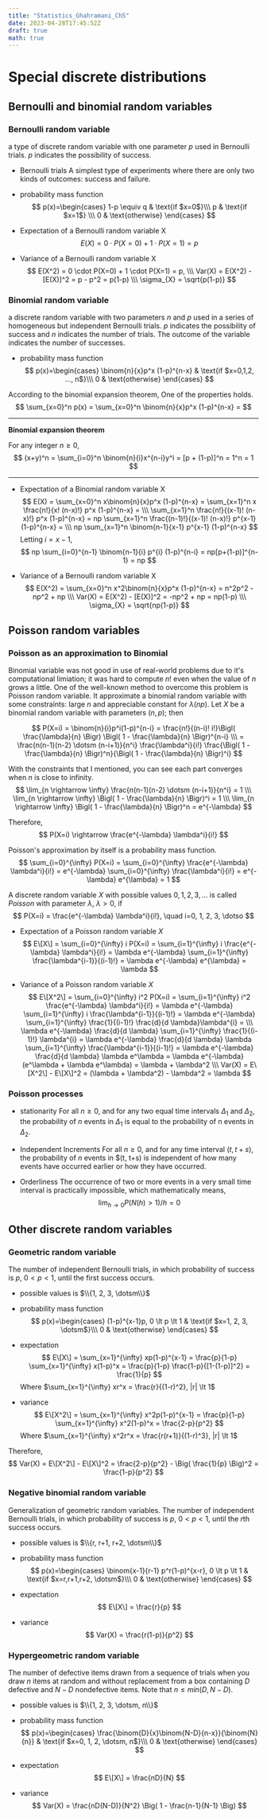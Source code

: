 ```yaml
---
title: "Statistics_Ghahramani_Ch5"
date: 2023-04-28T17:45:52Z
draft: true
math: true
---
```


# Special discrete distributions

## Bernoulli and binomial random variables

### Bernoulli random variable
a type of discrete random variable with one parameter $p$ used in Bernoulli trials. $p$ indicates the possibility of success.

- Bernoulli trials
A simplest type of experiments where there are only two kinds of outcomes: success and failure.

- probability mass function 
$$
p(x)=\begin{cases}
1-p \equiv q & \text{if $x=0$}\\\
p & \text{if $x=1$} \\\
0 & \text{otherwise}
\end{cases}
$$

- Expectation of a Bernoulli random variable X
$$
E(X) = 0 \cdot P(X=0) + 1 \cdot P(X= 1) = p
$$

- Variance of a Bernoulli random variable X
$$
E(X^2) = 0 \cdot P(X=0) + 1 \cdot P(X=1) = p, \\\
Var(X) = E(X^2) - [E(X)]^2 = p - p^2 = p(1-p) \\\
\sigma_{X} = \sqrt{p(1-p)}
$$

### Binomial random variable
a discrete random variable with two parameters $n$ and $p$ used in a series of homogeneous but independent Bernoulli trials. $p$ indicates the possibility of success and $n$ indicates the number of trials. The outcome of the variable indicates the number of successes.

- probability mass function 
$$
p(x)=\begin{cases}
\binom{n}{x}p^x (1-p)^{n-x} & \text{if $x=0,1,2, ..., n$}\\\
0 & \text{otherwise}
\end{cases}
$$

According to the binomial expansion theorem, One of the properties holds.
$$
\sum_{x=0}^n p(x) = \sum_{x=0}^n \binom{n}{x}p^x (1-p)^{n-x} = 
$$

---
**Binomial expansion theorem**

For any integer $n \ge 0$,
$$
(x+y)^n = \sum_{i=0}^n \binom{n}{i}x^{n-i}y^i = [p + (1-p)]^n = 1^n = 1
$$

---

- Expectation of a Binomial random variable X
$$
E(X) = \sum_{x=0}^n x\binom{n}{x}p^x (1-p)^{n-x} = \sum_{x=1}^n x \frac{n!}{x! (n-x)!} p^x (1-p)^{n-x} = \\\
 \sum_{x=1}^n \frac{n!}{(x-1)! (n-x)!} p^x (1-p)^{n-x} = np \sum_{x=1}^n \frac{(n-1)!}{(x-1)! (n-x)!} p^{x-1} (1-p)^{n-x} = \\\
 np \sum_{x=1}^n \binom{n-1}{x-1} p^{x-1} (1-p)^{n-x}
$$
Letting $i = x-1$,
$$ 
 np \sum_{i=0}^{n-1} \binom{n-1}{i} p^{i} (1-p)^{n-i} = np[p+(1-p)]^{n-1} = np
$$

- Variance of a Bernoulli random variable X
$$
E(X^2) = \sum_{x=0}^n x^2\binom{n}{x}p^x (1-p)^{n-x} = n^2p^2 - np^2 + np \\\
Var(X) = E(X^2) - [E(X)]^2 = -np^2 + np = np(1-p) \\\
\sigma_{X} = \sqrt{np(1-p)}
$$

## Poisson random variables
### Poisson as an approximation to Binomial
Binomial variable was not good in use of real-world problems due to it's computational limiation; it was hard to compute $n!$ even when the value of $n$ grows a little. 
One of the well-known method to overcome this problem is Poisson random variable. It approximate a binomial random variable with some constraints: large $n$ and appreciable constant for $\lambda (np)$.
Let $X$ be a binomial random variable with parameters $(n, p)$; then

$$
P(X=i) = \binom{n}{i}p^i(1-p)^{n-i} = \frac{n!}{(n-i)! i!}\Bigl( \frac{\lambda}{n} \Bigr) \Bigl( 1 - \frac{\lambda}{n} \Bigr)^{n-i} \\\
= \frac{n(n-1)(n-2) \dotsm (n-i+1)}{n^i} \frac{\lambda^i}{i!} \frac{\Bigl( 1 - \frac{\lambda}{n} \Bigr)^n}{\Bigl( 1 - \frac{\lambda}{n} \Bigr)^i}
$$

With the constraints that I mentioned, you can see each part converges when $n$ is close to infinity.
$$
\lim_{n \rightarrow \infty} \frac{n(n-1)(n-2) \dotsm (n-i+1)}{n^i} = 1 \\\
\lim_{n \rightarrow \infty} \Bigl( 1 - \frac{\lambda}{n} \Bigr)^i = 1 \\\
\lim_{n \rightarrow \infty} \Bigl( 1 - \frac{\lambda}{n} \Bigr)^n = e^{-\lambda}
$$

Therefore,
$$
P(X=i) \rightarrow \frac{e^{-\lambda} \lambda^i}{i!}
$$

Poisson's approximation by itself is a probability mass function.
$$
\sum_{i=0}^{\infty} P(X=i) = \sum_{i=0}^{\infty} \frac{e^{-\lambda} \lambda^i}{i!} = e^{-\lambda} \sum_{i=0}^{\infty} \frac{\lambda^i}{i!} = e^{-\lambda} e^{\lambda} = 1
$$

A discrete random variable $X$ with possible values $0, 1, 2, 3, \dotso$ is called $Poisson$ with parameter $\lambda$, $\lambda \gt 0$, if
$$
P(X=i) = \frac{e^{-\lambda} \lambda^i}{i!}, \quad i=0, 1, 2, 3, \dotso
$$

- Expectation of a Poisson random variable $X$
$$
E\[X\] = \sum_{i=0}^{\infty} i P(X=i) = \sum_{i=1}^{\infty} i \frac{e^{-\lambda} \lambda^i}{i!} = \lambda e^{-\lambda} \sum_{i=1}^{\infty} \frac{\lambda^{i-1}}{(i-1)!} = \lambda e^{-\lambda} e^{\lambda} = \lambda
$$

- Variance of a Poisson random variable $X$
$$
E\[X^2\] = \sum_{i=0}^{\infty} i^2 P(X=i) = \sum_{i=1}^{\infty} i^2 \frac{e^{-\lambda} \lambda^i}{i!} = \lambda e^{-\lambda} \sum_{i=1}^{\infty} i \frac{\lambda^{i-1}}{(i-1)!} = \lambda e^{-\lambda} \sum_{i=1}^{\infty} \frac{1}{(i-1)!} \frac{d}{d \lambda}\lambda^{i} = \\\
\lambda e^{-\lambda} \frac{d}{d \lambda} \sum_{i=1}^{\infty} \frac{1}{(i-1)!} \lambda^{i} = \lambda e^{-\lambda} \frac{d}{d \lambda} \lambda \sum_{i=1}^{\infty} \frac{\lambda^{i-1}}{(i-1)!} = \lambda e^{-\lambda} \frac{d}{d \lambda} \lambda e^\lambda = \lambda e^{-\lambda} (e^\lambda + \lambda e^\lambda) = \lambda + \lambda^2 \\\
Var(X) = E\[X^2\] - E\[X\]^2 = (\lambda + \lambda^2) - \lambda^2 = \lambda
$$

### Poisson processes
- stationarity
For all $n \ge 0$, and for any two equal time intervals $\Delta_1$ and $\Delta_2$, the probability of $n$ events in $\Delta_1$ is equal to the probability of n events in $\Delta_2$.

- Independent Increments
For all $n \ge 0$, and for any time interval $(t, t+s)$, the probability of $n$ events in $(t, t+s) is independent of how many events have occurred earlier or how they have occurred.

- Orderliness
The occurrence of two or more events in a very small time interval is practically impossible, which mathematically means,
$$
\lim_{h \rightarrow 0} P(N(h) \gt 1)/h = 0
$$

## Other discrete random variables
### Geometric random variable
The number of independent Bernoulli trials, in which probability of success is $p$, $0 \lt p \lt 1$, until the first success occurs. 
- possible values is $\\{1, 2, 3, \dotsm\\}$
- probability mass function
$$
p(x)=\begin{cases}
(1-p)^{x-1}p, 0 \lt p \lt 1 & \text{if $x=1, 2, 3, \dotsm$}\\\
0 & \text{otherwise}
\end{cases}
$$

- expectation
$$
E\[X\] = \sum_{x=1}^{\infty} xp(1-p)^{x-1} = \frac{p}{1-p} \sum_{x=1}^{\infty} x(1-p)^x = \frac{p}{1-p} \frac{1-p}{[1-(1-p)]^2}  = \frac{1}{p}
$$
Where $\sum_{x=1}^{\infty} xr^x = \frac{r}{(1-r)^2}, |r| \lt 1$

- variance
$$
E\[X^2\] = \sum_{x=1}^{\infty} x^2p(1-p)^{x-1} = \frac{p}{1-p} \sum_{x=1}^{\infty} x^2(1-p)^x = \frac{2-p}{p^2}
$$
Where $\sum_{x=1}^{\infty} x^2r^x = \frac{r(r+1)}{(1-r)^3}, |r| \lt 1$

Therefore,
$$
Var(X) = E\[X^2\] - E\[X\]^2 = \frac{2-p}{p^2} - \Big( \frac{1}{p} \Big)^2 = \frac{1-p}{p^2}
$$

### Negative binomial random variable
Generalization of geometric random variables. The number of independent Bernoulli trials, in which probability of success is $p$, $0 \lt p \lt 1$, until the $r$th success occurs. 

- possible values is $\\{r, r+1, r+2, \dotsm\\}$
- probability mass function
$$
p(x)=\begin{cases}
\binom{x-1}{r-1} p^r(1-p)^{x-r}, 0 \lt p \lt 1 & \text{if $x=r,r+1,r+2, \dotsm$}\\\
0 & \text{otherwise}
\end{cases}
$$

- expectation
$$
E\[X\] = \frac{r}{p}
$$

- variance
$$
Var(X) = \frac{r(1-p)}{p^2}
$$

### Hypergeometric random variable
The number of defective items drawn from a sequence of trials when you draw $n$ items at random and without replacement from a box containing $D$ defective and $N-D$ nondefective items. Note that $n \le min(D, N-D)$.

- possible values is $\\{1, 2, 3, \dotsm, n\\}$

- probability mass function
$$
p(x)=\begin{cases}
\frac{\binom{D}{x}\binom{N-D}{n-x}}{\binom{N}{n}} & \text{if $x=0, 1, 2, \dotsm, n$}\\\
0 & \text{otherwise}
\end{cases}
$$

- expectation
$$
E\[X\] = \frac{nD}{N}
$$

- variance
$$
Var(X) = \frac{nD(N-D)}{N^2} \Big( 1 - \frac{n-1}{N-1} \Big)
$$

